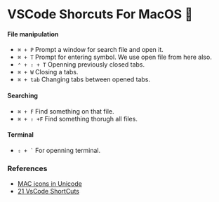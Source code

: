 # VSCode Shorcuts For MacOS &#63743;
#### File manipulation
* <code>&#8984; + P</code> Prompt a window for search file and open it. 
* <code>&#8984; + T</code> Prompt for entering symbol. We use open file from here also. 
* <code>&#8963; + &#8679; + T</code> Openning previously closed tabs.
* <code>&#8984; + W</code> Closing a tabs. 
* <code>&#8984; + tab</code> Changing tabs between opened tabs. 
#### Searching
* <code>&#8984; + F</code> Find something on that file. 
* <code>&#8984; + &#8679; +F</code> Find something thorugh all files. 
#### Terminal
* <code>&#8679; + `</code> For openning terminal. 

### References
* [MAC icons in Unicode](https://apple.stackexchange.com/questions/55727/where-can-i-find-the-unicode-symbols-for-mac-functional-keys-command-shift-e)
* [21 VsCode ShortCuts](https://jsmanifest.com/21-vscode-shortcuts-to-code-faster-and-funner/)
